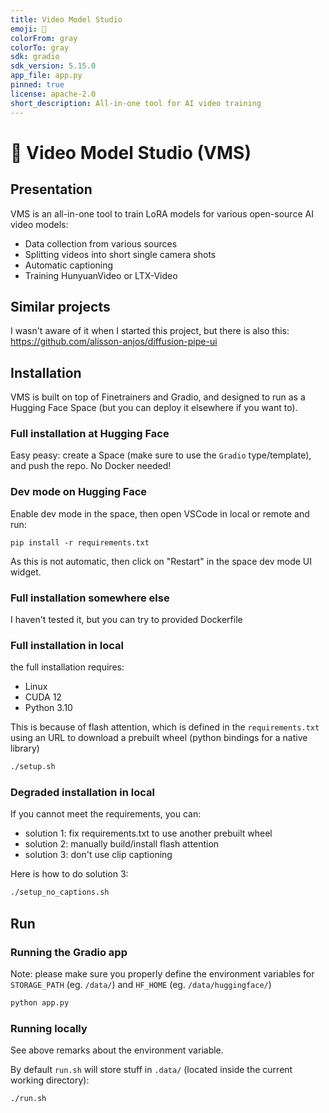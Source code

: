 ```yaml
---
title: Video Model Studio
emoji: 🎥
colorFrom: gray
colorTo: gray
sdk: gradio
sdk_version: 5.15.0
app_file: app.py
pinned: true
license: apache-2.0
short_description: All-in-one tool for AI video training
---
```


# 🎥 Video Model Studio (VMS)

## Presentation

VMS is an all-in-one tool to train LoRA models for various open-source AI video models:

- Data collection from various sources
- Splitting videos into short single camera shots
- Automatic captioning
- Training HunyuanVideo or LTX-Video

## Similar projects

I wasn't aware of it when I started this project,
but there is also this: https://github.com/alisson-anjos/diffusion-pipe-ui

## Installation

VMS is built on top of Finetrainers and Gradio, and designed to run as a Hugging Face Space (but you can deploy it elsewhere if you want to).

### Full installation at Hugging Face

Easy peasy: create a Space (make sure to use the `Gradio` type/template), and push the repo. No Docker needed!

### Dev mode on Hugging Face

Enable dev mode in the space, then open VSCode in local or remote and run:

```
pip install -r requirements.txt
```

As this is not automatic, then click on "Restart" in the space dev mode UI widget.

### Full installation somewhere else

I haven't tested it, but you can try to provided Dockerfile

### Full installation in local

the full installation requires:
- Linux
- CUDA 12
- Python 3.10

This is because of flash attention, which is defined in the `requirements.txt` using an URL to download a prebuilt wheel (python bindings for a native library)

```bash
./setup.sh
```

### Degraded installation in local

If you cannot meet the requirements, you can:

- solution 1: fix requirements.txt to use another prebuilt wheel
- solution 2: manually build/install flash attention
- solution 3: don't use clip captioning

Here is how to do solution 3:
```bash
./setup_no_captions.sh
```

## Run

### Running the Gradio app

Note: please make sure you properly define the environment variables for `STORAGE_PATH` (eg. `/data/`) and `HF_HOME` (eg. `/data/huggingface/`)

```bash
python app.py
```

### Running locally

See above remarks about the environment variable.

By default `run.sh` will store stuff in `.data/` (located inside the current working directory):

```bash
./run.sh
```